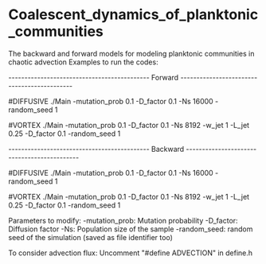 # Coalescent_dynamics_of_planktonic_communities
The backward and forward models for modeling planktonic communities in chaotic advection
Examples to run the codes:

-------------------------------------------- Forward --------------------------------------------

#DIFFUSIVE
./Main -mutation_prob 0.1 -D_factor 0.1 -Ns 16000 -random_seed 1

#VORTEX
./Main -mutation_prob 0.1 -D_factor 0.1 -Ns 8192 -w_jet 1 -L_jet 0.25 -D_factor 0.1 -random_seed 1


-------------------------------------------- Backward --------------------------------------------

#DIFFUSIVE
./Main -mutation_prob 0.1 -D_factor 0.1 -Ns 16000 -random_seed 1

#VORTEX
./Main -mutation_prob 0.1 -D_factor 0.1 -Ns 8192 -w_jet 1 -L_jet 0.25 -D_factor 0.1 -random_seed 1


Parameters to modify:
-mutation_prob: Mutation probability
-D_factor: Diffusion factor
-Ns: Population size of the sample
-random_seed: random seed of the simulation (saved as file identifier too)

To consider advection flux:
Uncomment "#define ADVECTION" in define.h
